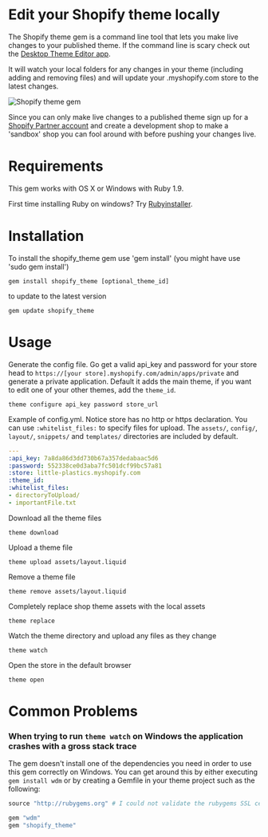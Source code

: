 # Edit your Shopify theme locally

The Shopify theme gem is a command line tool that lets you make live changes to your published theme. If the command line is scary check out the [Desktop Theme Editor app](http://apps.shopify.com/desktop-theme-editor).

It will watch your local folders for any changes in your theme (including adding and removing files) and will update your .myshopify.com store to the latest changes. 

![Shopify theme gem](https://dl.dropboxusercontent.com/u/669627/terminalreadme.png)

Since you can only make live changes to a published theme sign up for a [Shopify Partner account](https://app.shopify.com/services/partners/signup) and create a development shop to make a 'sandbox' shop you can fool around with before pushing your changes live. 

# Requirements

This gem works with OS X or Windows with Ruby 1.9. 

First time installing Ruby on windows? Try [Rubyinstaller](http://http://rubyinstaller.org/). 

# Installation

To install the shopify_theme gem use 'gem install' (you might have use 'sudo gem install')

```
gem install shopify_theme [optional_theme_id]
```

to update to the latest version

```
gem update shopify_theme
```

# Usage

Generate the config file. Go get a valid api_key and password for your store head to `https://[your store].myshopify.com/admin/apps/private` and generate a private application. Default it adds the main theme, if you want to edit one of your other themes, add the `theme_id`.

```
theme configure api_key password store_url
```

Example of config.yml. Notice store has no http or https declaration. You can
use `:whitelist_files:` to specify files for upload. The `assets/`, `config/`,
`layout/`, `snippets/` and `templates/` directories are included by default.

```yaml
---
:api_key: 7a8da86d3dd730b67a357dedabaac5d6
:password: 552338ce0d3aba7fc501dcf99bc57a81
:store: little-plastics.myshopify.com
:theme_id:
:whitelist_files:
- directoryToUpload/
- importantFile.txt
```

Download all the theme files

```
theme download
```

Upload a theme file

```
theme upload assets/layout.liquid
```

Remove a theme file

```
theme remove assets/layout.liquid
```

Completely replace shop theme assets with the local assets

```
theme replace
```

Watch the theme directory and upload any files as they change

```
theme watch
```

Open the store in the default browser

```
theme open
```

# Common Problems

### When trying to run `theme watch` on Windows the application crashes with a gross stack trace

The gem doesn't install one of the dependencies you need in order to use this gem correctly on Windows. You
can get around this by either executing `gem install wdm` or by creating a Gemfile in your theme project such
as the following:

```ruby
source "http://rubygems.org" # I could not validate the rubygems SSL certificate on Windows

gem "wdm"
gem "shopify_theme"
```
